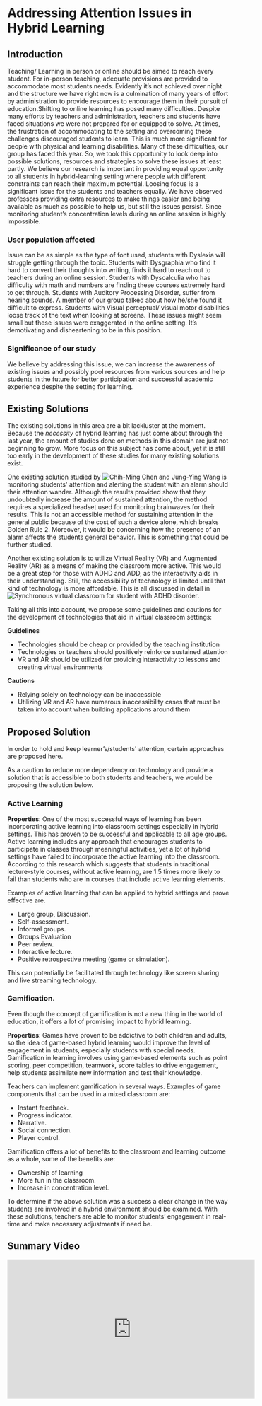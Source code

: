 # Addressing Attention Issues in Hybrid Learning

## Introduction

Teaching/ Learning in person or online should be aimed to reach every student. For in-person teaching, adequate provisions are provided to accommodate most students needs. Evidently it’s not achieved over night and the structure we have right now is a culmination of many years of effort by administration to provide resources to encourage them in their pursuit of education.Shifting to online learning has posed many difficulties. Despite many efforts by teachers and administration, teachers and students have faced situations we were not prepared for or equipped to solve. At times, the frustration of accommodating to the setting and overcoming these challenges discouraged students to learn. This is much more significant for people with physical and learning disabilities. Many of these difficulties, our group has faced this year. So, we took this opportunity to look deep into possible solutions, resources and strategies to solve these issues at least partly. We believe our research is important in providing equal opportunity to all students in hybrid-learning setting where people with different constraints  can reach their maximum potential. Loosing focus is a significant issue for the students and teachers equally. We have observed professors providing extra resources to make things easier and being available as much as possible to help us, but still the issues persist. Since monitoring student’s concentration levels during an online session is highly impossible.

### User population affected 

Issue can be as simple as the type of font used, students with Dyslexia will struggle getting through the topic. Students with Dysgraphia who find it hard to convert their thoughts into writing, finds it hard to reach out to teachers during an online session.  Students with Dyscalculia who has difficulty with math and numbers are finding these courses extremely hard to get through. Students with Auditory Processing Disorder, suffer from hearing sounds. A member of our group talked about how he/she found it difficult to express. Students with Visual perceptual/ visual motor disabilities loose track of the text when looking at screens. These issues might seem small but these issues were exaggerated in the online setting. It’s demotivating and disheartening to be in this position.

### Significance of our study

We believe by addressing this issue, we can increase the awareness of existing issues and possibly pool resources from various sources and help students in the future for better participation and successful academic experience despite the setting for learning.

## Existing Solutions

The existing solutions in this area are a bit lackluster at the moment. Because the *necessity* of hybrid learning has just come about through the last year, the amount of studies done on methods in this domain are just not beginning to grow. More focus on this subject has come about, yet it is still too early in the development of these studies for many existing solutions exist.

One existing solution studied by ![Chih-Ming Chen and Jung-Ying Wang](https://www.tandfonline.com/doi/abs/10.1080/10494820.2017.1341938) is monitoring students' attention and alerting the student with an alarm should their attention wander. Although the results provided show that they undoubtedly increase the amount of sustained attention, the method requires a specialized headset used for monitoring brainwaves for their results. This is not an accessible method for sustaining attention in the general public because of the cost of such a device alone, which breaks Golden Rule 2. Moreover, it would be concerning how the presence of an alarm affects the students general behavior. This is something that could be further studied.

Another existing solution is to utilize Virtual Reality (VR) and Augmented Reality (AR) as a means of making the classroom more active. This would be a great step for those with ADHD and ADD, as the interactivity aids in their understanding. Still, the accessibility of technology is limited until that kind of technology is more affordable. This is all discussed in detail in ![Synchronous virtual classroom for student with ADHD disorder](https://ieeexplore.ieee.org/stamp/stamp.jsp?tp=&arnumber=7748860).

Taking all this into account, we propose some guidelines and cautions for the development of technologies that aid in virtual classroom settings:

**Guidelines**

- Technologies should be cheap or provided by the teaching institution
- Technologies or teachers should positively reinforce sustained attention
- VR and AR should be utilized for providing interactivity to lessons and creating virtual environments

**Cautions**

- Relying solely on technology can be inaccessible
- Utilizing VR and AR have numerous inaccessibility cases that must be taken into account when building applications around them

## Proposed Solution

In order to hold and keep learner’s/students' attention, certain approaches are
proposed here.

As a caution to reduce more dependency on technology and provide a solution that
is accessible to both students and teachers, we would be proposing the solution
below.

### Active Learning

**Properties**: One of the most successful ways of learning has been incorporating
active learning into classroom settings especially in hybrid settings. This has
proven to be successful and applicable to all age groups. Active learning includes
any approach that encourages students to participate in classes through meaningful
activities, yet a lot of hybrid settings have failed to incorporate the active learning
into the classroom. According to this research which suggests that students in
traditional lecture-style courses, without active learning, are 1.5 times more likely
to fail than students who are in courses that include active learning elements.

Examples of active learning that can be applied to hybrid settings and prove
effective are.

- Large group, Discussion.
- Self-assessment.
- Informal groups.
- Groups Evaluation
- Peer review.
- Interactive lecture.
- Positive retrospective meeting (game or simulation).

This can potentially be facilitated through technology like screen sharing and live
streaming technology.

### Gamification.

Even though the concept of gamification is not a new thing in the world of
education, it offers a lot of promising impact to hybrid learning.

**Properties**: Games have proven to be addictive to both children and adults, so the
idea of game-based hybrid learning would improve the level of engagement in
students, especially students with special needs. Gamification in learning involves
using game-based elements such as point scoring, peer competition, teamwork,
score tables to drive engagement, help students assimilate new information and test
their knowledge.

Teachers can implement gamification in several ways. Examples of game
components that can be used in a mixed classroom are:

* Instant feedback.
* Progress indicator.
* Narrative.
* Social connection.
* Player control.

Gamification offers a lot of benefits to the classroom and learning outcome as a
whole, some of the benefits are:

* Ownership of learning
* More fun in the classroom.
* Increase in concentration level.

To determine if the above solution was a success a clear change in the way students
are involved in a hybrid environment should be examined. With these solutions,
teachers are able to monitor students’ engagement in real-time and make necessary
adjustments if need be.

## Summary Video

<iframe width="560" height="315" src="https://www.youtube.com/embed/FYmL_6zX5Us" title="YouTube video player" frameborder="0" allow="accelerometer; autoplay; clipboard-write; encrypted-media; gyroscope; picture-in-picture" allowfullscreen></iframe>

